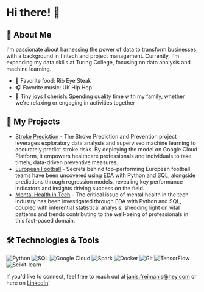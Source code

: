 # Hi there! 👋

## 🌟 About Me

I'm passionate about harnessing the power of data to transform businesses, with a background in fintech and project management. Currently, I'm expanding my data skills at Turing College, focusing on data analysis and machine learning.

- 🥩 Favorite food: Rib Eye Steak
- 🎧 Favorite music: UK Hip Hop
- 🌱 Tiny joys I cherish: Spending quality time with my family, whether we're relaxing or engaging in activities together 

## 🔗 My Projects

- [Stroke Prediction](https://github.com/Janis-F/stroke-prediction/tree/master) - The Stroke Prediction and Prevention project leverages exploratory data analysis and supervised machine learning to accurately predict stroke risks. By deploying the model on Google Cloud Platform, it empowers healthcare professionals and individuals to take timely, data-driven preventive measures.
- [European Football](https://github.com/Janis-F/European-soccer-analysis) -  Secrets behind top-performing European football teams have been uncovered using EDA with Python and SQL, alongside predictions through regression models, revealing key performance indicators and insights driving success on the field.
- [Mental Health in Tech](https://github.com/Janis-F/mental_health_in_tech) - The critical issue of mental health in the tech industry has been investigated through EDA with Python and SQL, coupled with inferential statistical analysis, shedding light on vital patterns and trends contributing to the well-being of professionals in this fast-paced domain.

## 🛠️ Technologies & Tools

![Python](https://img.shields.io/badge/-Python-333333?style=flat&logo=python)
![SQL](https://img.shields.io/badge/-SQL-333333?style=flat&logo=sql)
![Google Cloud](https://img.shields.io/badge/-Google%20Cloud-333333?style=flat&logo=google-cloud)
![Spark](https://img.shields.io/badge/-Spark-333333?style=flat&logo=apache-spark)
![Docker](https://img.shields.io/badge/-Docker-333333?style=flat&logo=docker)
![Git](https://img.shields.io/badge/-Git-333333?style=flat&logo=git)
![TensorFlow](https://img.shields.io/badge/-TensorFlow-333333?style=flat&logo=tensorflow)
![Scikit-learn](https://img.shields.io/badge/-Scikit--learn-333333?style=flat&logo=scikit-learn)

If you'd like to connect, feel free to reach out at [janis.freimanis@hey.com](mailto:janis.freimanis@hey.com) or here on [LinkedIn](https://www.linkedin.com/in/janis-freimanis/)!
